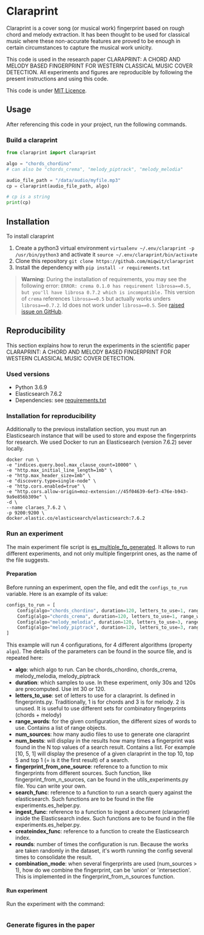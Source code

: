 # Claraprint

Claraprint is a cover song (or musical work) fingerprint based on rough chord and melody extraction. It has been thought to be used
for classical music where these non-accurate features are proved to be enough in certain circumstances to capture the 
musical work unicity.

This code is used in the research paper CLARAPRINT: A CHORD AND MELODY BASED FINGERPRINT FOR WESTERN CLASSICAL MUSIC COVER DETECTION.
All experiments and figures are reproducible by following the present instructions and using this code.

This code is under [MIT Licence](LICENCE.txt).

## Usage

After referencing this code in your project, run the following commands.

### Build a claraprint

```python
from claraprint import claraprint

algo = "chords_chordino"
# can also be "chords_crema", "melody_piptrack", "melody_melodia"

audio_file_path = "/data/audio/myfile.mp3"
cp = claraprint(audio_file_path, algo)

# cp is a string
print(cp)
```

## Installation

To install claraprint

1. Create a python3 virtual environment `virtualenv ~/.env/claraprint -p /usr/bin/python3` and activate it `source ~/.env/claraprint/bin/activate`
2. Clone this repository `git clone https://github.com/miqwit/claraprint`
3. Install the dependency with `pip install -r requirements.txt`

> **Warning**: During the installation of requirements, you may see the following error: `ERROR: crema 0.1.0 has requirement librosa==0.5, but you'll have librosa 0.7.2 which is incompatible.` This version of `crema` references `librosa==0.5` but actually works unders `librosa==0.7.2`. Id does not work under `librosa==0.5`. See [raised issue on GitHub](https://github.com/bmcfee/crema/issues/31). 

## Reproducibility

This section explains how to rerun the experiments in the scientific paper CLARAPRINT: A CHORD AND MELODY BASED FINGERPRINT FOR WESTERN CLASSICAL MUSIC COVER DETECTION.

### Used versions

* Python 3.6.9
* Elasticsearch 7.6.2
* Dependencies: see [requirements.txt](requirements.txt)

### Installation for reproducibility

Additionally to the previous installation section, you must run an Elasticsearch instance that will be used to store 
and expose the fingerprints for research. We used Docker to run an Elasticsearch (version 7.6.2) sever locally.

```
docker run \
-e "indices.query.bool.max_clause_count=10000" \
-e "http.max_initial_line_length=1mb" \
-e "http.max_header_size=1mb" \
-e "discovery.type=single-node" \
-e "http.cors.enabled=true" \
-e "http.cors.allow-origin=moz-extension://45f04639-6ef3-476e-b943-9a9e856b309e" \
-d \
--name claraes_7.6.2 \
-p 9200:9200 \
docker.elastic.co/elasticsearch/elasticsearch:7.6.2
```

### Run an experiment

The main experiment file script is [es_multiple_fp_generated](experiments/es_multiple_fp_generated/es_multiple_fp_generated.py).
 It allows to run different experiments, and not only multiple fingerprint ones, as the name of the file suggests.
 
#### Preparation

Before running an experiment, open the file, and edit the `configs_to_run` variable. Here is an example of its value:

```python
configs_to_run = [
    Config(algo="chords_chordino", duration=120, letters_to_use=1, range_words=[range(2, 8)], num_sources=[1]),
    Config(algo="chords_crema", duration=120, letters_to_use=1, range_words=[range(2, 8)], num_sources=[1]),
    Config(algo="melody_melodia", duration=120, letters_to_use=3, range_words=[range(2, 8)], num_sources=[1]),
    Config(algo="melody_piptrack", duration=120, letters_to_use=3, range_words=[range(2, 8)], num_sources=[1])
]
``` 

This example will run 4 configurations, for 4 different algorithms (property `algo`). The details of the parameters
can be found in the source file, and is repeated here:

- **algo**: which algo to run. Can be chords_chordino, chords_crema, melody_melodia, melody_piptrack
- **duration**: which samples to use. In these experiment, only 30s and 120s are precomputed. Use int 30 or 120.
- **letters_to_use**: set of letters to use for a claraprint. Is defined in fingerprints.py. Traditionally, 1 is for 
  chords and 3 is for melody. 2 is unused. It is useful to use different sets for combinatory fingerprints 
  (chords + melody)
- **range_words**: for the given configuration, the different sizes of words to use. Contains a list of range objects.
- **num_sources**: how many audio files to use to generate one claraprint
- **num_bests**: will display in the results how many times a fingerprint was found in the N top values of a search result.
  Contains a list. For example [10, 5, 1] will display the presence of a given claraprint in the top 10, top 5 and top 1
  (= is it the first result) of a search.
- **fingerprint_from_one_source**: reference to a function to mix fingerprints from different sources. Such function, like
  fingerprint_from_n_sources, can be found in the utils_experiments.py file. You can write your own.
- **search_func**: reference to a function to run a search query against the elasticsearch. Such functions are to be found
  in the file experiments.es_helper.py.
- **ingest_func**: reference to a function to ingest a document (claraprint) inside the Elasticsearch index. Such functions
  are to be found in the file experiments.es_helper.py.
- **createindex_func**: reference to a function to create the Elasticsearch index.
- **rounds**: number of times the configuration is run. Because the works are taken randomly in the dataset, it's worth
  running the config several times to consolidate the result.
- **combination_mode**: when several fingerprints are used (num_sources > 1), how do we combine the fingerprint, can be
  'union' or 'intersection'. This is implemented in the fingerprint_from_n_sources function.

#### Run experiment

Run the experiment with the command:

```shell script

```

### Generate figures in the paper